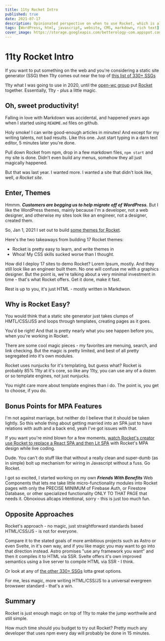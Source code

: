```yaml
---
title: 11ty Rocket Intro
published: true
date: 2021-07-17
description: Opinionated perspective on when to use Rocket, which is also 11ty
tags: [WordPress, html, javascript, website, CMS, markdown, rich text]
cover_image: https://storage.googleapis.com/betterology-com.appspot.com/images/landscape/700/rocket.jpg
---
```


# 11ty Rocket Intro

If you want to put something on the web and you're considering a static site generator (SSG) then 11ty comes out near the top of [this list of 330+ SSGs](https://jamstack.org/generators/)

11ty what I was going to use in 2020, until the [open-wc group](https://open-wc.org/) put [Rocket](https://rocket.modern-web.dev/) together. Essentially, 11ty - plus a little magic.

## Oh, sweet productivity!

Falling in love with Markdown was accidental, and happened years ago when I started using `README.md` files on github.

Holy smoke! I can write good-enough articles in minutes! And except for my writing talents, not bad results. Like this one. Just start typing in a darn text editor, 5 minutes later you're done.

Pull down Rocket from npm, drop in a few markdown files, `npm start` and my site is done. Didn't even build any menus, somehow they all just magically happened.

But that was last year. I wanted more. I wanted a site that didn't look like, well, _a Rocket site_.

## Enter, Themes

Hmmm. _**Customers are begging us to help migrate off of WordPress.**_ But I like the WordPress themes, mainly because I'm a developer, not a web designer, and otherwise my sites look like an engineer, not a designer, created them.

So, Jan 1, 2021 I set out to build [some themes for Rocket](https://webappwriter.com/fins/thumbnails/).

Here's the two takeaways from building 17 Rocket themes:

- Rocket is pretty easy to learn, and write themes in
- Whoa! My CSS skills sucked worse than I thought.

How did I deploy 17 sites to demo Rocket? Lorem Ipsum, mostly. And they still look like an engineer built them. No one will confuse me with a graphics designer. But the point is, we're talking about a very minimal investment in time - that's what Rocket offers. Get it done, make it fast. 

Rest is up to you, it's just HTML - mostly written in Markdwon.

## Why is Rocket Easy?

You would think that a static site generator just takes clumps of HMTL/CSS/JSS and loops through templates, creating pages as it goes.

You'd be right! And that is pretty nearly what you see happen before you, when you're working in Rocket.

There are some cool magic pieces - my favorites are menuing, search, and link checking. But the magic is pretty limited, and best of all pretty segregated into it's own modules.

Rocket uses nunjucks for it's templating, but guess what? Rocket is probably 85% 11ty at it's core, so like any 11ty, you can use any of a dozen or so template engines, not just nunjucks. 

You might care more about template engines than i do. The point is, you get to choose, if you do.

## Bonus Points for MPA Features

I'm not against marriage, but neither do I believe that it should be taken lightly. So this whole thing about getting married into an SPA just to have relations with auth and a back end, yeah I've got issues with that.

If you want you're mind blown for a few moments, [watch Rocket's creator use Rocket to replace a React SPA and then Lit SPA](https://www.youtube.com/watch?v=JEirUtE4k84&t=1576s) with Rocket's MPA design while live coding.

Dude. You can't do stuff like that without a really clean and super-dumb (as in simple) bolt up mechanism for wiring in Javascript without a fuss. Go Rocket.

I got so excited, I started working on my own _**Friends With Benefits**_ Web Components that lets me take little micro-functionality modules into Rocket pages with only the PRECISE MINIMUM of Firebase Auth, or Firestore Database, or other specialized functionality ONLY TO THAT PAGE that needs it. Obnoxious allcaps intentional, sorry - this is just too much fun.

## Opposite Approaches

Rocket's approach - no magic, just straightforward standards based HTML/CSS/JS - is not for everyone.

Compare it to the stated goals of more ambitious projects such as Astro or even Svelte, in it's own way, and if you like magic you may want to go into that direction instead. Astro promises "use any framework you want" and then it compiles it to HTML via SSR. Svelte offers it's own improved semantics using a live server to compile HTML via SSR - I think.

Or look at any of [the other 330+ SSGs](https://jamstack.org/generators/) lotta great options.

For me, less magic, more writing HTML/CSS/JS to a universal evergreen browswer standard - that's a win.

## Summary

Rocket is just enough magic on top of 11ty to make the jump worthwile and still simple.

How much time should you budget to try out Rocket? Pretty much any developer that uses npm every day will probably be done in 15 minutes.
